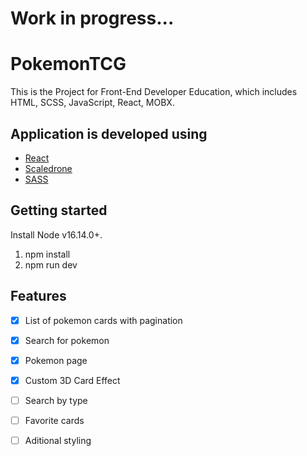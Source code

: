 # Work in progress...

# PokemonTCG

This is the Project for Front-End Developer Education, which includes HTML, SCSS, JavaScript, React, MOBX.

## Application is developed using

- [React](https://react.dev/)
- [Scaledrone](https://www.scaledrone.com/)
- [SASS](https://sass-lang.com/)

## Getting started

Install Node v16.14.0+.

1. npm install
2. npm run dev

## Features

- [x] List of pokemon cards with pagination
- [x] Search for pokemon
- [x] Pokemon page
- [x] Custom 3D Card Effect
- [ ] Search by type
- [ ] Favorite cards
- [ ] Aditional styling

